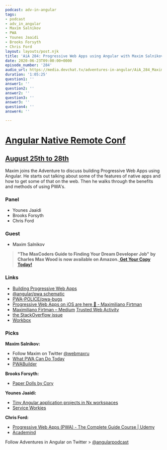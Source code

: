 ```yaml
---
podcast: adv-in-angular
tags:
- podcast
- adv_in_angular
- Maxim Salnikov
- PWA
- Younes Jaaidi
- Brooks Forsyth
- Chris Ford
layout: layouts/post.njk
title: 'AiA 284: Progressive Web Apps using Angular with Maxim Salnikov'
date: 2020-06-23T09:00:00+0000
episode_number: '284'
audio_url: https://media.devchat.tv/adventures-in-angular/AiA_284_Maxim_Salnikov.mp3
duration: '1:05:25'
question1: ''
answer1: ''
question2: ''
answer2: ''
question3: ''
answer3: ''
question4: ''
answer4: ''

---
```

# [Angular Native Remote Conf](https://angularremoteconf.com/)

## [August 25th to 28th](https://angularremoteconf.com/)

Maxim joins the Adventure to discuss building Progressive Web Apps using Angular. He starts out talking about some of the features of native apps and how to get some of that on the web. Then he walks through the benefits and methods of using PWA's.

### **Panel**

* Younes Jaaidi
* Brooks Forsyth
* Chris Ford

### **Guest**

* Maxim Salnikov

> **"The MaxCoders Guide to Finding Your Dream Developer Job" by Charles Max Wood is now available on Amazon.**[ **Get Your Copy Today!**](https://www.amazon.com/gp/product/B081MBL5C9/ref=as_li_ss_tl?ie=UTF8&linkCode=sl1&tag=devchattv-20&linkId=9d61363241636e2546ef46abba198746&language=en_US)

### **Links**

* [Building Progressive Web Apps](http://shop.oreilly.com/product/0636920052067.do)
* [@angular/pwa schematic](https://angular.io/guide/service-worker-getting-started)
* [PWA-POLICE/pwa-bugs](https://github.com/PWA-POLICE/pwa-bugs)
* [Progressive Web Apps on iOS are here 🚀 - Maximiliano Firtman](https://medium.com/@firt/progressive-web-apps-on-ios-are-here-d00430dee3a7)
* [Maximiliano Firtman – Medium](https://medium.com/@firt)
  [Trusted Web Activity](https://developers.google.com/web/android/trusted-web-activity)
* [the StackOverflow issue](https://stackoverflow.com/questions/33986976/how-can-i-remove-a-buggy-service-worker-or-implement-a-kill-switch)
* [Workbox](https://developers.google.com/web/tools/workbox)

### **Picks**

**Maxim Salnikov:**

* Follow Maxim on Twitter [@webmaxru](https://twitter.com/webmaxru)
* [What PWA Can Do Today](https://whatpwacando.today/)
* [PWABuilder](https://www.pwabuilder.com/)

**Brooks Forsyth:**

* [Paper Dolls by Cory](https://www.facebook.com/PaperDollsByCory/)

**Younes Jaaidi:**

* [Tiny Angular application projects in Nx workspaces](https://indepth.dev/tiny-angular-application-projects-in-nx-workspaces/)
* [Service Workies](https://serviceworkies.com/)

**Chris Ford:**

* [Progressive Web Apps (PWA) - The Complete Guide Course | Udemy](https://www.udemy.com/course/progressive-web-app-pwa-the-complete-guide/)
* [Academind](https://academind.com/)

Follow Adventures in Angular on Twitter > [@angularpodcast](https://twitter.com/angularpodcast)